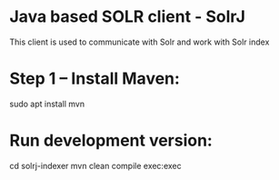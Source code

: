 # Java based SOLR client  - SolrJ
This client is used to communicate with Solr and work with Solr index

# Step 1 – Install Maven:
sudo apt install mvn

# Run development version:
cd solrj-indexer
mvn clean compile exec:exec 
